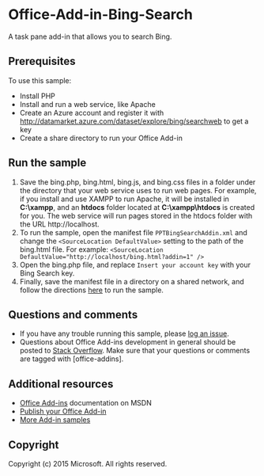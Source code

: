 # Office-Add-in-Bing-Search

A task pane add-in that allows you to search Bing.

## Prerequisites

To use this sample:

* Install PHP
* Install and run a web service, like Apache
* Create an Azure account and register it with http://datamarket.azure.com/dataset/explore/bing/searchweb to get a key
* Create a share directory to run your Office Add-in

## Run the sample

1. Save the bing.php, bing.html, bing.js, and bing.css files in a folder under the directory that your web service uses to run web pages. For example, if you install and use XAMPP to run Apache, it will be installed in **C:\xampp**, and an **htdocs** folder located at **C:\xampp\htdocs** is created for you. The web service will run pages stored in the htdocs folder with the URL http://localhost. 
2. To run the sample, open the manifest file `PPTBingSearchAddin.xml` and change the `<SourceLocation DefaultValue>` setting to the path of the bing.html file. For example: `<SourceLocation DefaultValue="http://localhost/bing.html?addin=1" />`
3. Open the bing.php file, and replace `Insert your account key` with your Bing Search key.
5. Finally, save the manifest file in a directory on a shared network, and follow the directions [here](https://msdn.microsoft.com/EN-US/library/office/fp123503.aspx) to run the sample.

## Questions and comments

* If you have any trouble running this sample, please [log an issue](https://github.com/OfficeDev/Office-Add-in-Bing-Search/issues).
* Questions about Office Add-ins development in general should be posted to [Stack Overflow](http://stackoverflow.com/questions/tagged/office-addins). Make sure that your questions or comments are tagged with [office-addins].

## Additional resources

* [Office Add-ins](http://msdn.microsoft.com/library/office/jj220060.aspx)  documentation on MSDN
* [Publish your Office Add-in](https://msdn.microsoft.com/EN-US/library/fp123515.aspx)
* [More Add-in samples](https://github.com/OfficeDev?utf8=%E2%9C%93&query=-Add-in)

## Copyright
Copyright (c) 2015 Microsoft. All rights reserved.

